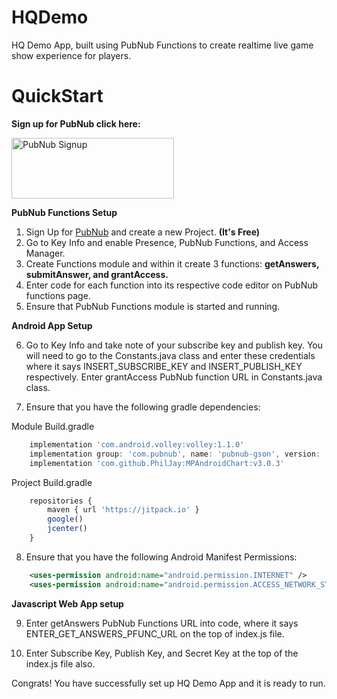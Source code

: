 # HQDemo

HQ Demo App, built using PubNub Functions to create realtime live game show experience for players.

# QuickStart

**Sign up for PubNub click here:**

<a href="https://dashboard.pubnub.com/signup?devrel_gh=YOUR-REPO-NAME">
    <img alt="PubNub Signup" src="https://i.imgur.com/og5DDjf.png" width=260 height=97/>
</a>

**PubNub Functions Setup**
1. Sign Up for [PubNub](https://admin.pubnub.com/) and create a new Project. **(It's Free)**
2. Go to Key Info and enable Presence, PubNub Functions, and Access Manager.
3. Create Functions module and within it create 3 functions: **getAnswers, submitAnswer, and grantAccess.**
4. Enter code for each function into its respective code editor on PubNub functions page.
5. Ensure that PubNub Functions module is started and running.

**Android App Setup**

6. Go to Key Info and take note of your subscribe key and publish key. You will need to go to the Constants.java class and enter these credentials where it says INSERT_SUBSCRIBE_KEY and INSERT_PUBLISH_KEY respectively. Enter grantAccess PubNub function URL in Constants.java class.

7. Ensure that you have the following gradle dependencies:

Module Build.gradle
``` javascript
    implementation 'com.android.volley:volley:1.1.0'
    implementation group: 'com.pubnub', name: 'pubnub-gson', version: '4.12.0'
    implementation 'com.github.PhilJay:MPAndroidChart:v3.0.3'
```
Project Build.gradle
``` Javascript
    repositories {
        maven { url 'https://jitpack.io' }
        google()
        jcenter()
    }
```    

8. Ensure that you have the following Android Manifest Permissions: 

``` xml
    <uses-permission android:name="android.permission.INTERNET" />
    <uses-permission android:name="android.permission.ACCESS_NETWORK_STATE" />
```  

**Javascript Web App setup**

9. Enter getAnswers PubNub Functions URL into code, where it says ENTER_GET_ANSWERS_PFUNC_URL on the top of index.js file.

10. Enter Subscribe Key, Publish Key, and Secret Key at the top of the index.js file also.


Congrats! You have successfully set up HQ Demo App and it is ready to run.
